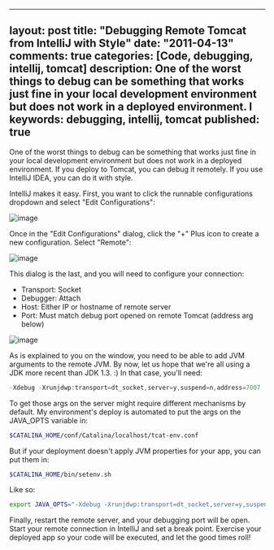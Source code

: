 
---
layout: post
title: "Debugging Remote Tomcat from IntelliJ with Style"
date: "2011-04-13"
comments: true
categories: [Code, debugging, intellij, tomcat]
description: One of the worst things to debug can be something that works just fine in your local development environment but does not work in a deployed environment.  I
keywords: debugging, intellij, tomcat
published: true
---

One of the worst things to debug can be something that works just fine in your local development environment but does not work in a deployed environment.  If you deploy to Tomcat, you can debug it remotely.  If you use IntelliJ IDEA, you can do it with style.

<!--more-->

IntelliJ makes it easy.  First, you want to click the runnable configurations dropdown and select "Edit Configurations":

![image](https://lh3.googleusercontent.com/_mA-9kCcx0bs/TaXdzFFhpxI/AAAAAAAAABM/6FoV9E3FpII/s800/ConfigDropdown.png)

Once in the "Edit Configurations" dialog, click the "+" Plus icon to create a new configuration.  Select "Remote":

![image](https://lh4.googleusercontent.com/_mA-9kCcx0bs/TaXdzLv6GAI/AAAAAAAAABQ/3giI8x9pZc0/s640/SelectRemote.png)

This dialog is the last, and you will need to configure your connection:

* Transport: Socket
* Debugger: Attach
* Host: Either IP or hostname of remote server
* Port: Must match debug port opened on remote Tomcat (address arg below)

![image](https://lh3.googleusercontent.com/_mA-9kCcx0bs/TaXdzPI1ovI/AAAAAAAAABU/EU-fflxWQ1g/s800/RemoteDebug.png)

As is explained to you on the window, you need to be able to add JVM arguments to the remote JVM.  By now, let us hope that we're all using a JDK more recent than JDK 1.3. :)  In that case, you'll need:

```java
-Xdebug -Xrunjdwp:transport=dt_socket,server=y,suspend=n,address=7007
```

To get those args on the server might require different mechanisms by default.  My environment's deploy is automated to put the args on the JAVA_OPTS variable in:

```bash
$CATALINA_HOME/conf/Catalina/localhost/tcat-env.conf
```

But if your deployment doesn't apply JVM properties for your app, you can put them in:

```bash
$CATALINA_HOME/bin/setenv.sh
```

Like so:

```bash
export JAVA_OPTS="-Xdebug -Xrunjdwp:transport=dt_socket,server=y,suspend=n,address=7007"
```

Finally, restart the remote server, and your debugging port will be open.  Start your remote connection in IntelliJ and set a break point.  Exercise your deployed app so your code will be executed, and let the good times roll!

  
